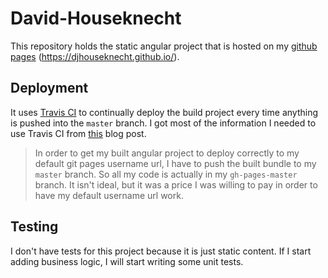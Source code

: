 # David-Houseknecht

This repository holds the static angular project that is hosted on my [github pages](https://djhouseknecht.github.io/) (https://djhouseknecht.github.io/). 

## Deployment
It uses [Travis CI](https://travis-ci.org/) to continually deploy the build project every time anything is pushed into the `master` branch. I got most of the information I needed to use Travis CI from [this](https://blog.angularindepth.com/the-angular-devops-series-ct-ci-with-travis-ci-and-github-pages-3c02664f078) blog post. 

> In order to get my built angular project to deploy correctly to my default git pages username url, I have to push the built bundle to my `master` branch. So all my code is actually in my `gh-pages-master` branch. It isn't ideal, but it was a price I was willing to pay in order to have my default username url work. 

## Testing 
I don't have tests for this project because it is just static content. If I start adding business logic, I will start writing some unit tests. 
